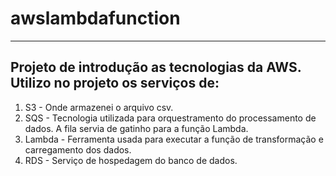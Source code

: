 # awslambdafunction
--------------------------------------------------------------------------------------
## Projeto de introdução as tecnologias da AWS. Utilizo no projeto os serviços de:

1. S3 - Onde armazenei o arquivo csv.
2. SQS - Tecnologia utilizada para orquestramento do processamento de dados. A fila servia de gatinho para a função Lambda.
3. Lambda - Ferramenta usada para executar a função de transformação e carregamento dos dados.
4. RDS - Serviço de hospedagem do banco de dados.
